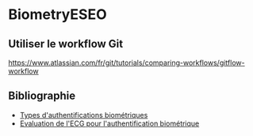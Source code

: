 # BiometryESEO

## Utiliser le workflow Git
https://www.atlassian.com/fr/git/tutorials/comparing-workflows/gitflow-workflow

## Bibliographie
- [Types d'authentifications biométriques](https://www.biometrie-online.net/images/stories/dossiers/generalites/International-Journal-of-u-and-e-Service-Science-and-Technology.pdf)
- [Evaluation de l'ECG pour l'authentification biométrique](https://www.scirp.org/pdf/JIS20120100004_57389606.pdf)
